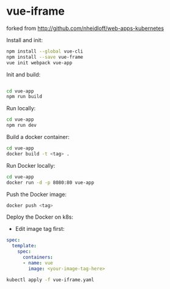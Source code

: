 # vue-iframe

forked from http://github.com/nheidloff/web-apps-kubernetes

Install and init:

```bash
npm install --global vue-cli
npm install --save vue-frame
vue init webpack vue-app
```

Init and build:

```bash

cd vue-app
npm run build
```

Run locally:
```bash
cd vue-app
npm run dev
```

Build a docker container:

```bash
cd vue-app
docker build -t <tag> .
```

Run Docker locally:

```bash
cd vue-app
docker run -d -p 8080:80 vue-app
```

Push the Docker image:

```bash
docker push <tag>
```

Deploy the Docker on k8s:

* Edit image tag first:
```yaml
spec:
  template:
    spec:
      containers:
      - name: vue
        image: <your-image-tag-here>
```

```bash
kubectl apply -f vue-iframe.yaml
```